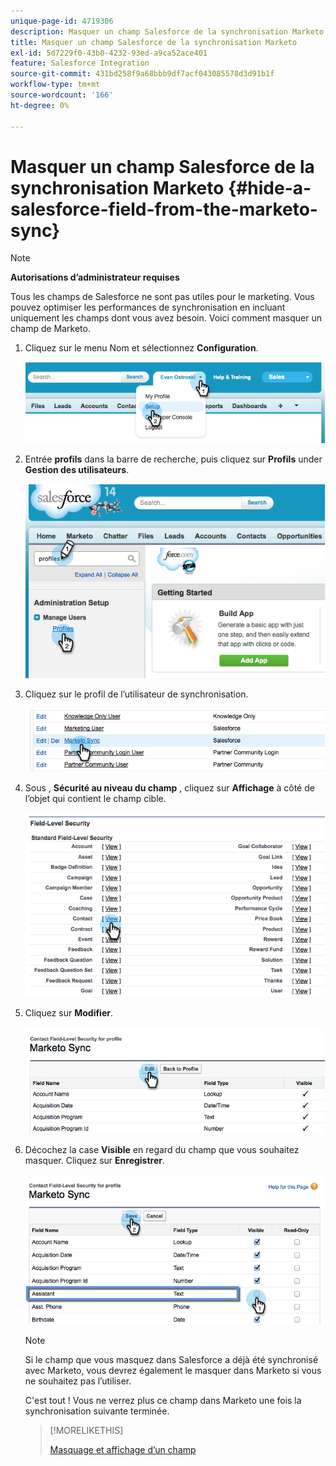 ```yaml
---
unique-page-id: 4719306
description: Masquer un champ Salesforce de la synchronisation Marketo - Documents Marketo - Documentation du produit
title: Masquer un champ Salesforce de la synchronisation Marketo
exl-id: 5d7229f0-43b0-4232-93ed-a9ca52ace401
feature: Salesforce Integration
source-git-commit: 431bd258f9a68bbb9df7acf043085578d3d91b1f
workflow-type: tm+mt
source-wordcount: '166'
ht-degree: 0%

---
```


# Masquer un champ Salesforce de la synchronisation Marketo {#hide-a-salesforce-field-from-the-marketo-sync}

>[!NOTE]
>
>**Autorisations d’administrateur requises**

Tous les champs de Salesforce ne sont pas utiles pour le marketing. Vous pouvez optimiser les performances de synchronisation en incluant uniquement les champs dont vous avez besoin. Voici comment masquer un champ de Marketo.

1. Cliquez sur le menu Nom et sélectionnez **Configuration**.

   ![](assets/image2015-6-30-15-3a11-3a23.png)

1. Entrée **profils** dans la barre de recherche, puis cliquez sur **Profils** under **Gestion des utilisateurs**.

   ![](assets/image2015-6-30-15-3a12-3a46.png)

1. Cliquez sur le profil de l’utilisateur de synchronisation.

   ![](assets/image2015-6-30-15-3a17-3a38.png)

1. Sous , **Sécurité au niveau du champ** , cliquez sur **Affichage** à côté de l’objet qui contient le champ cible.

   ![](assets/image2015-6-30-15-3a24-3a32.png)

1. Cliquez sur **Modifier**.

   ![](assets/image2015-6-30-15-3a25-3a42.png)

1. Décochez la case **Visible** en regard du champ que vous souhaitez masquer. Cliquez sur **Enregistrer**.

   ![](assets/image2015-6-30-15-3a27-3a16.png)

   >[!NOTE]
   >
   >Si le champ que vous masquez dans Salesforce a déjà été synchronisé avec Marketo, vous devrez également le masquer dans Marketo si vous ne souhaitez pas l’utiliser.

   C&#39;est tout ! Vous ne verrez plus ce champ dans Marketo une fois la synchronisation suivante terminée.

   >[!MORELIKETHIS]
   >
   >[Masquage et affichage d’un champ](/help/marketo/product-docs/administration/field-management/hide-and-unhide-a-field.md)
